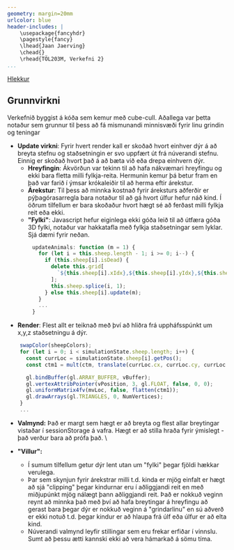 ```yaml
---
geometry: margin=20mm
urlcolor: blue
header-includes: |
    \usepackage{fancyhdr}
    \pagestyle{fancy}
    \lhead{Jaan Jaerving}
    \chead{}
    \rhead{TÖL203M, Verkefni 2}
...
```


[Hlekkur](https://anjrv.github.io/v2/)

## Grunnvirkni

Verkefnið byggist á kóða sem kemur með cube-cull. Aðallega var þetta notaður sem grunnur til þess að fá mismunandi minnisvæði fyrir linu grindin og teningar

* **Update virkni**: Fyrir hvert render kall er skoðað hvort einhver dýr á að breyta stefnu og staðsetningin er svo uppfært út frá núverandi stefnu. Einnig er skoðað hvort það á að bæta við eða drepa einhvern dýr.
  - **Hreyfingin**: Ákvörðun var tekinn til að hafa nákvæmari hreyfingu og ekki bara fletta milli fylkja-reita. Hermunin kemur þá betur fram en það var farið í ýmsar krókaleiðir til að herma eftir árekstur.
  - **Árekstur**: Til þess að minnka kostnað fyrir áreksturs aðferðir er pýþagórasarregla bara notaður til að gá hvort úlfur hefur náð kind. Í öðrum tilfellum er bara skoðaður hvort hægt sé að ferðast milli fylkja reit eða ekki.
  - **"Fylki"**: Javascript hefur eiginlega ekki góða leið til að útfæra góða 3D fylki, notaður var hakkatafla með fylkja staðsetningar sem lyklar. Sjá dæmi fyrir neðan.

```javascript
        updateAnimals: function (m = 1) {
          for (let i = this.sheep.length - 1; i >= 0; i--) {
            if (this.sheep[i].isDead) {
              delete this.grid[
                `${this.sheep[i].xIdx},${this.sheep[i].yIdx},${this.sheep[i].zIdx}`
              ];
              this.sheep.splice(i, 1);
            } else this.sheep[i].update(m);
          }
          ...
        }
```

* **Render**: Flest allt er teiknað með því að hliðra frá uppháfsspúnkt um x,y,z staðsetningu á dýr.

```javascript
    swapColor(sheepColors);
    for (let i = 0; i < simulationState.sheep.length; i++) {
      const currLoc = simulationState.sheep[i].getPos();
      const ctm1 = mult(ctm, translate(currLoc.cx, currLoc.cy, currLoc.cz));

      gl.bindBuffer(gl.ARRAY_BUFFER, vBuffer);
      gl.vertexAttribPointer(vPosition, 3, gl.FLOAT, false, 0, 0);
      gl.uniformMatrix4fv(mvLoc, false, flatten(ctm1));
      gl.drawArrays(gl.TRIANGLES, 0, NumVertices);
    }
    ...
```

* **Valmynd:** Það er margt sem hægt er að breyta og flest allar breytingar vistaðar í sessionStorage á vafra. Hægt er að stilla hraða fyrir ýmislegt - það verður bara að prófa það.
\

* **"Villur":**
  - Í sumum tilfellum getur dýr lent utan um "fylki" þegar fjöldi hækkar verulega.
  - Þar sem skynjun fyrir árekstrar milli t.d. kinda er mjög einfalt er hægt að sjá "clipping" þegar kindurnar eru í aðliggjandi reit en með miðjupúnkt mjög nálægt þann aðliggjandi reit. Það er nokkuð veginn reynt að minnka það með því að hafa breytingar á hreyfingu að gerast bara þegar dýr er nokkuð veginn á "grindarlinu" en sú aðverð er ekki notuð t.d. þegar kindur er að hlaupa frá úlf eða úlfur er að elta kind.
  - Núverandi valmynd leyfir stillingar sem eru frekar erfiðar í vinnslu. Sumt að þessu ætti kannski ekki að vera hámarkað á sömu tíma.
